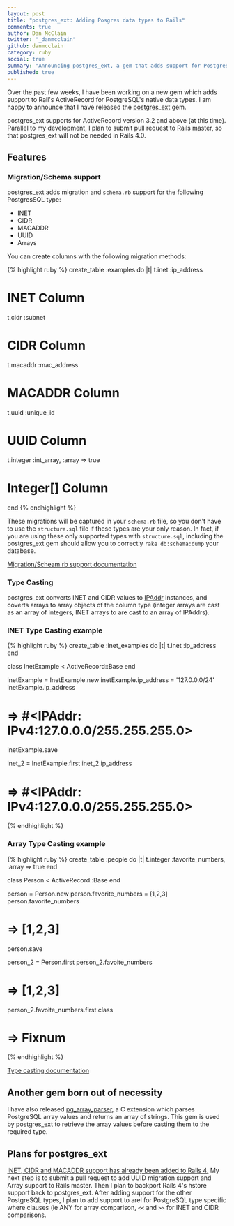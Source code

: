 ```yaml
---
layout: post
title: "postgres_ext: Adding Posgres data types to Rails"
comments: true
author: Dan McClain
twitter: "_danmcclain"
github: danmcclain
category: ruby
social: true
summary: "Announcing postgres_ext, a gem that adds support for PostgreSQL data types to ActiveRecord"
published: true
---
```


Over the past few weeks, I have been working on a new gem which adds
support to Rail's ActiveRecord for PostgreSQL's native data types. I am
happy to announce that I have released the
[postgres\_ext](https://github.com/dockyard/postgres_ext) gem.

postgres\_ext supports for ActiveRecord version 3.2 and above (at this
time). Parallel to my development, I plan to submit pull request to
Rails master, so that postgres\_ext will not be needed in Rails 4.0.

## Features

### Migration/Schema support

postgres\_ext adds migration and `schema.rb` support for the following
PostgresSQL type:

 * INET
 * CIDR
 * MACADDR
 * UUID
 * Arrays

You can create columns with the following migration methods:

{% highlight ruby %}
create_table :examples do |t|
  t.inet :ip_address
  # INET Column

  t.cidr :subnet
  # CIDR Column

  t.macaddr :mac_address
  # MACADDR Column

  t.uuid :unique_id
  # UUID Column

  t.integer :int_array, :array => true
  # Integer[] Column
end
{% endhighlight %}

These migrations will be captured in your `schema.rb` file, so you don't
have to use the `structure.sql` file if these types are your only reason. In
fact, if you are using these only supported types with `structure.sql`,
including the postgres\_ext gem should allow you to correctly `rake
db:schema:dump` your database.

[Migration/Scheam.rb support documentation](https://github.com/dockyard/postgres_ext#migrationschemarb-support)

### Type Casting

postgres\_ext converts INET and CIDR values to
[IPAddr](http://www.ruby-doc.org/stdlib-1.9.3/libdoc/ipaddr/rdoc/IPAddr.html) instances,
 and coverts arrays to array objects of the column type (integer arrays
are cast as an array of integers, INET arrays to are cast to an array of
IPAddrs).

### INET Type Casting example

{% highlight ruby %}
create_table :inet_examples do |t|
  t.inet :ip_address
end

class InetExample < ActiveRecord::Base
end

inetExample = InetExample.new
inetExample.ip_address = '127.0.0.0/24'
inetExample.ip_address
# => #<IPAddr: IPv4:127.0.0.0/255.255.255.0> 
inetExample.save

inet_2 = InetExample.first
inet_2.ip_address
# => #<IPAddr: IPv4:127.0.0.0/255.255.255.0> 
{% endhighlight %}

### Array Type Casting example

{% highlight ruby %}
create_table :people do |t|
  t.integer :favorite_numbers, :array => true
end

class Person < ActiveRecord::Base
end

person = Person.new
person.favorite_numbers = [1,2,3]
person.favorite_numbers
# => [1,2,3]
person.save

person_2 = Person.first
person_2.favoite_numbers
# => [1,2,3]
person_2.favoite_numbers.first.class
# => Fixnum
{% endhighlight %}

[Type casting documentation](https://github.com/dockyard/postgres_ext#type-casting-support)

## Another gem born out of necessity

I have also released
[pg\_array\_parser](https://github.com/dockyard/pg_array_parser), a C
extension which parses PostgreSQL array values and returns an array of
strings.  This gem is used by postgres\_ext to retrieve the array values
before casting them to the required type.

## Plans for postgres\_ext

[INET, CIDR and MACADDR support has already been added to Rails 4.](http://reefpoints.dockyard.com/ruby/2012/05/18/rails-4-sneak-peek-expanded-activerecord-support-for-postgresql-datatype.html)
My next step is to submit a pull request to add UUID migration support
and Array support to Rails master.  Then I plan to backport Rails 4's
hstore support back to postgres\_ext. After adding support for the other
PostgreSQL types, I plan to add support to arel for PostgreSQL type
specific where clauses (ie ANY for array comparison, `<<` and `>>` for
INET and CIDR comparisons. 
